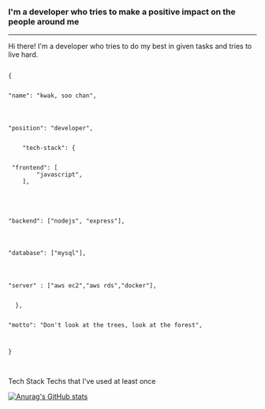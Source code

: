 
### I'm a developer who tries to make a positive impact on the people around me 
----

Hi there! I'm a developer who tries to do my best in given tasks and tries to live hard.

<pre>
<code>
{ 
    <p>"name": "kwak, soo chan",</p>
    <p>"position": "developer",</p>
    "tech-stack": {
    <p> "frontend": [
        "javascript",
    ],
    </p>
    <p>"backend": ["nodejs", "express"],</p>
    <p>"database": ["mysql"],</p>
    <p>"server" : ["aws ec2","aws rds","docker"],</p>
  },
    <p>"motto": "Don't look at the trees, look at the forest",</p>

}

</code>
</pre>


Tech Stack 
Techs that I've used at least once 








[![Anurag's GitHub stats](https://github-readme-stats.vercel.app/api?username=sooochan&hide=contribs,stars)](https://github.com/anuraghazra/github-readme-stats)